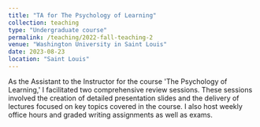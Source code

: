 ```yaml
---
title: "TA for The Psychology of Learning"
collection: teaching
type: "Undergraduate course"
permalink: /teaching/2022-fall-teaching-2
venue: "Washington University in Saint Louis"
date: 2023-08-23
location: "Saint Louis"
---
```



As the Assistant to the Instructor for the course 'The Psychology of Learning,' I facilitated two comprehensive review sessions. These sessions involved the creation of detailed presentation slides and the delivery of lectures focused on key topics covered in the course.  I also host weekly office hours and graded writing assignments as well as exams. 